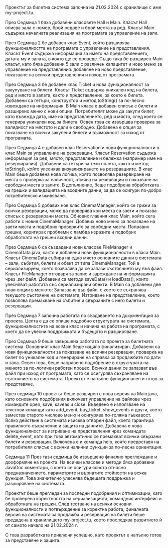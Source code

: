 Проектът за билетна система започна на 21.02.2024 с хранилище с име my-project.tu.

През Седмица 1 бяха добавени класовете Hall и Main. Класът Hall описва зала с номер, брой редове и брой места на ред. Класът Main съдържа началната реализация на програмата за управление на зали.

През Седмица 2 бе добавен клас Event, който разширява функционалността на програмата с управление на представления. Класът Event съдържа информация за името на представлението, датата му и залата, в която ще се проведе. Също така бе разширен Main класът, като бяха добавени 5 зали с различен капацитет и ново меню за управление на представления: добавяне на ново представление, показване на всички представления и изход от програмата.

През Седмица 3 бе добавен клас Ticket и нова функционалност за закупуване на билети. Класът Ticket съдържа уникален код на билета, ред и място в залата, както и представление, за което е билета. Добавени са гетъри, конструктор и метод toString() за по-лесно извеждане на информация. В Main класа е добавен списък с билети и разширено меню с нови опции. Потребителят може да закупи билет, като въвежда дата, име на представлението, ред и място, след което се генерира уникален код за билета. Освен това се извършва проверка за валидност на мястото и дали е свободно. Добавена е опция за показване на всички закупени билети и възможност за изход от програмата.

През Седмица 4 е добавен клас Reservation и нови функционалности в клас Main за управление на резервации. Класът Reservation съдържа информация за ред, място, представление и бележка (например име на резервиралия). Добавени са гетъри за тези полета, както и метод toString(), който улеснява визуализирането на резервациите.
В клас Main беше добавена нова логика, която позволява резервиране на места с проверка за наличност, отмяна на резервации и показване на свободни места в залите. В допълнение, беше подобрена обработката на грешки и валидацията на входните данни, за да се осигури по-добро потребителско изживяване.


През Седмица 5 добавих нов клас CinemaManager, който се грижи за всички резервации, може да проверява кои места са заети и показва списък с резервирани места. Обнових главния клас Main, който сега работи с новия CinemaManager. Добавих ново меню за показване на заети места и подобрих проверките за свободни места. Поправих грешки, коригирах проблеми с ламбда изразите и подобрих обработката на грешни входни данни.

През Седмица 6 са създадени нови класове FileManager и CinemaData.java, както и добавени нови функционалности в класа Main.
Класът CinemaData събира на едно място основните данни в системата – зали, събития, билети и обект от типа CinemaManager. Той е сериализируем, което позволява да се запази състоянието му във файл.
Класът FileManager отговаря за запис и зареждане на информацията чрез .ser файл. Добавени са методи saveData() и loadData(), които улесняват работата със сериализирани обекти.
В Main са добавени две нови опции в менюто:
Запазване във файл, с което се съхранява текущото състояние на системата;
Изтриване на представление, което позволява премахване на събитие и свързаните с него билети и резервации.

През Седмица 7 започна работата по създаването на документация за проекта. Целта е да се опише подробно структурата на системата, функционалностите на всеки клас и начина на работа на програмата, с което да се улесни поддръжката и бъдещото ѝ разширяване.


През Седмица 9 беше завършена работата по проекта за билетната система. Основният клас Main беше изцяло финализиран. Добавени са нови функционалности за показване на всички резервации, проверка на билет по уникален код и генериране на справка за продажбите по дати и зала. Освен това, беше направено подобрение в структурата на менюто за по-логичен работен процес. Всички данни се запазват във файл при изход от програмата, като се осигурява съхраняване на състоянието на системата. Проектът е напълно функционален и готов за представяне.


През седмица 10 проектът беше разширен с нова версия на Main.java, като основните подобрения включват управление на файлове чрез командите open, save, saveas и close. Въведено е използване на текстови команди като add_event, buy_ticket, show_events и други, което замества старото числово меню и осигурява по-голяма гъвкавост. Всяко действие в системата изисква отворен файл, което гарантира правилното съхранение и защита на данните. Добавена е нова функционалност за изтриване на представления чрез командата delete_event, като при това автоматично се премахват всички свързани билети и резервации. Включена е и команда help, която предоставя на потребителя списък с всички налични функции за по-лесна ориентация.

Седмица 11
През тази седмица бе извършено финално преглеждане и дооформяне на проекта. На всички класове и методи бяха добавени JavaDoc коментари, с което се осигури яснота относно предназначението, параметрите и върнатите стойности на всяка функция. Това значително улеснява бъдещата поддръжка и разширяване на системата.

Проектът беше прегледан за последни подобрения и оптимизации, като бе проверена коректността на сериализацията, командния интерфейс и обработката на грешки. След тестване на всички основни функционалности и потвърждение за коректна работа, финалната версия на системата за продажба и резервация на билети беше предадена в хранилището my-project.tu, което проследява развитието ѝ от самото начало на 21.02.2024 г.

С това разработката приключи успешно, като проектът е напълно готов за представяне и защита.
